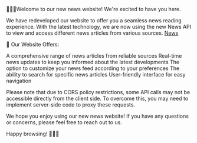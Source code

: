 🎉🎉🎉Welcome to our new news website! We're excited to have you here.

We have redeveloped our website to offer you a seamless news reading experience. With the latest technology, we are now using the new News API to view and access different news articles from various sources.
[News](https://silver094.github.io/News/)

📰 Our Website Offers:

A comprehensive range of news articles from reliable sources
Real-time news updates to keep you informed about the latest developments
The option to customize your news feed according to your preferences
The ability to search for specific news articles
User-friendly interface for easy navigation

Please note that due to CORS policy restrictions, some API calls may not be accessible directly from the client side. To overcome this, you may need to implement server-side code to proxy these requests.

We hope you enjoy using our new news website! If you have any questions or concerns, please feel free to reach out to us.

Happy browsing! 🎉🎉🎉
